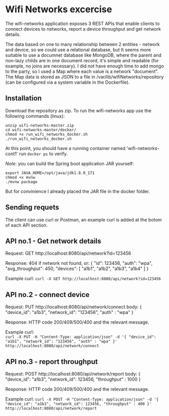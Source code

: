 Wifi Networks excercise
=======================
The wifi-networks application exposes 3 REST APIs that enable clients to connect devices to networks, report a device throughput and get network details.

The data based on one to many relationship between 2 entities - network and device, so we could use a relational database, but It seems more suitable to use a documnet database like MongoDB, where the parent and non-lazy childs are in one document record, it's simple and readable (for example, no joins are necessary). I did not have enough time to add mongo to the party, so I used a Map where each value is a network "document". The Map data is stored as JSON to a file in /var/lib/wifiNetworks/repository (can be configured via a system variable in the Dockerfile). 

Installation
-------------
Download the repository as zip.
To run the wifi-networks app use the following commands (linux):

```
unzip wifi-networks-master.zip
cd wifi-networks-master/docker/
chmod +x run_wifi_networks_docker.sh
./run_wifi_networks_docker.sh
```
  
At this point, you should have a running container named 'wifi-networks-cont1'
run `docker ps` to verify.

*Note*: you can build the Spring boot application JAR yourself:

```
export JAVA_HOME=/opt/java/jdk1.8.0_171
chmod +x mvnw
./mvnw package
```
But for convinience I already placed the JAR file in the docker folder.

Sending requets
----------------

The client can use curl or Postman, an example curl is added at the botom of each API section.

API no.1 - Get network details
-------------------------------

Request: GET http://localhost:8080/api/network?id=123456

Response: 404 if network not found, or:
  {
    "id": 123456,
    "auth": "wpa",
    "avg_throughput": 450,
    "devices": [
        "a1b1",
        "a1b2",
        "a1b3",
        "a1b4"
    ]
  }

  Example curl:
  ```curl -X GET http://localhost:8080/api/network?id=123456```

API no.2 - connect device
--------------------------

Request: PUT http://localhost:8080/api/network/connect
  body: {
    "device_id": "a1b3",
    "network_id": "123456",
    "auth" : "wpa"
    }

Response: HTTP code 200/409/500/400 and the relevant message.
  
Example curl:   
```curl -X PUT -H "Content-Type: application/json" -d '{ "device_id": "a1b1", "network_id": "123456", "auth" : "wpa" }'    http://localhost:8080/api/network/connect```

API no.3 - report throughput
----------------------------

Request: POST http://localhost:8080/api/network/report
  body: {
    "device_id": "a1b3",
    "network_id": 123456,
    "throughput" : 1000
    }

Response: HTTP code 200/409/500/400 and the relevant message.
  
Example curl: 
```curl -X POST -H "Content-Type: application/json" -d '{ "device_id": "a1b1", "network_id": 123456, "throughput" : 400 }' http://localhost:8080/api/network/report```
  
  
